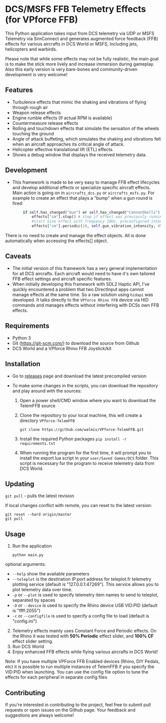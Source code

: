 
# DCS/MSFS FFB Telemetry Effects (for VPforce FFB)

This Python application takes input from DCS telemetry via UDP or MSFS Telemetry via SimConnect and generates augmented force feedback (FFB) effects for various aircrafts in DCS World or MSFS, including jets, helicopters and warbirds. 

Please note that while some effects may not be fully realistic, the main goal is to make the stick more lively and increase immersion during gameplay. 
Also this early version is very bare-bones and community-driven development is very welcome!

## Features
- Turbulence effects that mimic the shaking and vibrations of flying through rough air
- Weapon release effects
- Engine rumble effects (If actual RPM is available) 
- Countermeasure release effects
- Rolling and touchdown effects that simulate the sensation of the wheels touching the ground
- Angle of attack buffeting, which simulates the shaking and vibrations felt when an aircraft approaches its critical angle of attack.
- Helicopter effective translational lift (ETL) effects.
- Shows a debug window that displays the received telemetry data.

## Development

- This framework is made to be very easy to manage FFB effect lifecycles and develop additional effects or specialize specific aircraft effects.
Main action is going on in `aircrafts_dcs.py` or `aircrafts_msfs.py`. 
For example to create an effect that plays a "bump" when a gun round is fired:
```python
        if self.has_changed("Gun") or self.has_changed("CannonShells"): 
            effects["cm"].stop() # stop if effect was previously running
            #start Sine effect with frequency 10Hz, preconfigured intensity, 45 deg angle and total duration of 50ms
            effects["cm"].periodic(10, self.gun_vibration_intensity, 45, duration=50).start()
```
There is no need to create and manage the effect objects. All is done automatically when accessing the effects[] object.

## Caveats

- The initial version of this framework has a very general implementation for all DCS aircrafts. Each aircraft would need to have it's own tailored FFB effect settings and aircraft specific features.
- When initially developing this framework with SDL2 Haptic API, I've quickly encountered a problem that two DirectInput apps cannot manage effects at the same time. So a raw solution using `hidapi` was developed. It talks directly to the `VPforce Rhino FFB` device via HID commands and manages effects without interfering with DCSs own FFB effects.

## Requirements
- Python 3
- Git (https://git-scm.com/) to download the source from Github
- DCS World and a VPforce Rhino FFB Joystick/kit

## Installation

* Go to [releases](https://github.com/walmis/VPforce-TelemFFB/releases) page and download the latest precompiled version

* To make some changes in the scripts, you can download the repository and play around with the sources:

	1. Open a power shell/CMD window where you want to download the TelemFFB source
	2. Clone the repository to your local machine, this will create a directory `VPforce-TelemFFB`
	
		`git clone https://github.com/walmis/VPforce-TelemFFB.git`

	3. Install the required Python packages	`pip install -r requirements.txt`

	4. When running the program for the first time, it will prompt you to install the export.lua script in your `user/Saved Games/DCS` folder. This script is necessary for the program to receive telemetry data from DCS World.

## Updating
`git pull` - pulls the latest revision

If local changes conflict with remote, you can reset to the latest version:

```
git reset --hard origin/master
git pull
```

## Usage
1. Run the application

	`python main.py`

optional arguments: 
- `--help` show the available parameters
- `--teleplot` is the destination IP:port address for teleplot.fr telemetry plotting service (default is "127.0.0.1:47269"). This service allows you to plot telemetry data over time.
- `-p` or `--plot` is used to specify telemetry item names to send to teleplot, separated by spaces
- `-D` or `--device` is used to specify the Rhino device USB VID:PID (default is "ffff:2055")
- `-c` or `--configfile` is used to specify a config file to load (default is "config.ini")

2. Telemetry effects mainly uses Constant Force and Periodic effects. On the Rhino it was tested with **50% Periodic** effect slider, and **100% CF** effect slider setting.
3. Run DCS World
4. Enjoy enhanced FFB effects while flying various aircrafts in DCS World!

Note: If you have multiple VPForce FFB Enabled devices (Rhino, DIY Pedals, etc) it is possible to run multiple instances of TelemFFB if you specify the VID:PID when launching.  You can use the config file option to tune the effects for each peripheral in separate config files

## Contributing
If you're interested in contributing to the project, feel free to submit pull requests or open issues on the Github page. Your feedback and suggestions are always welcome!
